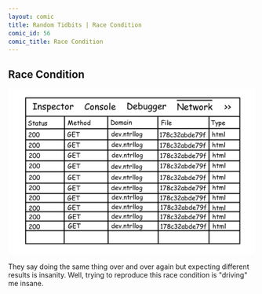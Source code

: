 ```yaml
---
layout: comic
title: Random Tidbits | Race Condition
comic_id: 56
comic_title: Race Condition
---
```


## Race Condition

<img id="img56" src="/assets/images/56.png">

They say doing the same thing over and over again but expecting different results is insanity. Well, trying to reproduce this race condition is "driving" me insane.
